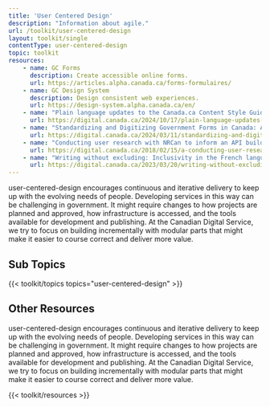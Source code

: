 ```yaml
---
title: 'User Centered Design'
description: "Information about agile."
url: /toolkit/user-centered-design
layout: toolkit/single
contentType: user-centered-design
topic: toolkit
resources:
    - name: GC Forms
      description: Create accessible online forms.
      url: https://articles.alpha.canada.ca/forms-formulaires/
    - name: GC Design System
      description: Design consistent web experiences.
      url: https://design-system.alpha.canada.ca/en/
    - name: "Plain language updates to the Canada.ca Content Style Guide"
      url: https://digital.canada.ca/2024/10/17/plain-language-updates-to-the-canada.ca-content-style-guide/
    - name: "Standardizing and Digitizing Government Forms in Canada: A Digital Service Network Spotlight"
      url: https://digital.canada.ca/2024/03/11/standardizing-and-digitizing-government-forms-in-canada-a-digital-service-network-spotlight/
    - name: "Conducting user research with NRCan to inform an API build: Part 1"
      url: https://digital.canada.ca/2018/02/15/a-conducting-user-research-with-nrcan/
    - name: "Writing without excluding: Inclusivity in the French language"
      url: https://digital.canada.ca/2023/03/20/writing-without-excluding-inclusivity-in-the-french-language/
---
```


user-centered-design encourages continuous and iterative delivery to keep up with the evolving needs of people. Developing services in this way can be challenging in government. It might require changes to how projects are planned and approved, how infrastructure is accessed, and the tools available for development and publishing. At the Canadian Digital Service, we try to focus on building incrementally with modular parts that might make it easier to course correct and deliver more value.

## Sub Topics
{{< toolkit/topics topics="user-centered-design" >}}

## Other Resources
user-centered-design encourages continuous and iterative delivery to keep up with the evolving needs of people. Developing services in this way can be challenging in government. It might require changes to how projects are planned and approved, how infrastructure is accessed, and the tools available for development and publishing. At the Canadian Digital Service, we try to focus on building incrementally with modular parts that might make it easier to course correct and deliver more value.

{{< toolkit/resources >}}